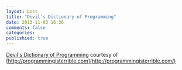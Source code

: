 ```yaml
---
layout: post
title: "Devil's Dictionary of Programming"
date: 2013-11-03 16:36
comments: false
categories: 
publishied: true
---
```


[Devil's Dictionary of Programming](http://programmingisterrible.com/post/65781074112/devils-dictionary-of-programming) courtesy of [http://programmingisterrible.com](http://programmingisterrible.com/)
